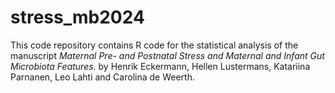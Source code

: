 # stress_mb2024


This code repository contains R code for the statistical analysis of the manuscript *Maternal Pre- and Postnatal Stress and Maternal and Infant Gut Microbiota Features.* by Henrik Eckermann, Hellen Lustermans, Katariina Parnanen, Leo Lahti and Carolina de Weerth.